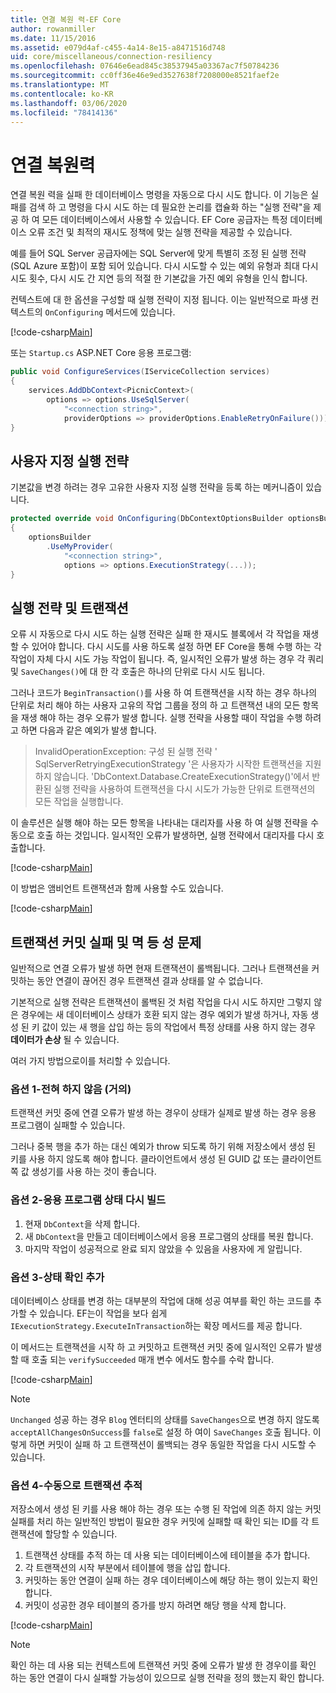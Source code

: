 ```yaml
---
title: 연결 복원 력-EF Core
author: rowanmiller
ms.date: 11/15/2016
ms.assetid: e079d4af-c455-4a14-8e15-a8471516d748
uid: core/miscellaneous/connection-resiliency
ms.openlocfilehash: 07646e6ead845c38537945a03367ac7f50784236
ms.sourcegitcommit: cc0ff36e46e9ed3527638f7208000e8521faef2e
ms.translationtype: MT
ms.contentlocale: ko-KR
ms.lasthandoff: 03/06/2020
ms.locfileid: "78414136"
---
```

# <a name="connection-resiliency"></a>연결 복원력

연결 복원 력을 실패 한 데이터베이스 명령을 자동으로 다시 시도 합니다. 이 기능은 실패를 검색 하 고 명령을 다시 시도 하는 데 필요한 논리를 캡슐화 하는 "실행 전략"을 제공 하 여 모든 데이터베이스에서 사용할 수 있습니다. EF Core 공급자는 특정 데이터베이스 오류 조건 및 최적의 재시도 정책에 맞는 실행 전략을 제공할 수 있습니다.

예를 들어 SQL Server 공급자에는 SQL Server에 맞게 특별히 조정 된 실행 전략 (SQL Azure 포함)이 포함 되어 있습니다. 다시 시도할 수 있는 예외 유형과 최대 다시 시도 횟수, 다시 시도 간 지연 등의 적절 한 기본값을 가진 예외 유형을 인식 합니다.

컨텍스트에 대 한 옵션을 구성할 때 실행 전략이 지정 됩니다. 이는 일반적으로 파생 컨텍스트의 `OnConfiguring` 메서드에 있습니다.

[!code-csharp[Main](../../../samples/core/Miscellaneous/ConnectionResiliency/Program.cs#OnConfiguring)]

또는 `Startup.cs` ASP.NET Core 응용 프로그램:

``` csharp
public void ConfigureServices(IServiceCollection services)
{
    services.AddDbContext<PicnicContext>(
        options => options.UseSqlServer(
            "<connection string>",
            providerOptions => providerOptions.EnableRetryOnFailure()));
}
```

## <a name="custom-execution-strategy"></a>사용자 지정 실행 전략

기본값을 변경 하려는 경우 고유한 사용자 지정 실행 전략을 등록 하는 메커니즘이 있습니다.

``` csharp
protected override void OnConfiguring(DbContextOptionsBuilder optionsBuilder)
{
    optionsBuilder
        .UseMyProvider(
            "<connection string>",
            options => options.ExecutionStrategy(...));
}
```

## <a name="execution-strategies-and-transactions"></a>실행 전략 및 트랜잭션

오류 시 자동으로 다시 시도 하는 실행 전략은 실패 한 재시도 블록에서 각 작업을 재생할 수 있어야 합니다. 다시 시도를 사용 하도록 설정 하면 EF Core을 통해 수행 하는 각 작업이 자체 다시 시도 가능 작업이 됩니다. 즉, 일시적인 오류가 발생 하는 경우 각 쿼리 및 `SaveChanges()`에 대 한 각 호출은 하나의 단위로 다시 시도 됩니다.

그러나 코드가 `BeginTransaction()`를 사용 하 여 트랜잭션을 시작 하는 경우 하나의 단위로 처리 해야 하는 사용자 고유의 작업 그룹을 정의 하 고 트랜잭션 내의 모든 항목을 재생 해야 하는 경우 오류가 발생 합니다. 실행 전략을 사용할 때이 작업을 수행 하려고 하면 다음과 같은 예외가 발생 합니다.

> InvalidOperationException: 구성 된 실행 전략 ' SqlServerRetryingExecutionStrategy '은 사용자가 시작한 트랜잭션을 지원 하지 않습니다. 'DbContext.Database.CreateExecutionStrategy()'에서 반환된 실행 전략을 사용하여 트랜잭션을 다시 시도가 가능한 단위로 트랜잭션의 모든 작업을 실행합니다.

이 솔루션은 실행 해야 하는 모든 항목을 나타내는 대리자를 사용 하 여 실행 전략을 수동으로 호출 하는 것입니다. 일시적인 오류가 발생하면, 실행 전략에서 대리자를 다시 호출합니다.

[!code-csharp[Main](../../../samples/core/Miscellaneous/ConnectionResiliency/Program.cs#ManualTransaction)]

이 방법은 앰비언트 트랜잭션과 함께 사용할 수도 있습니다.

[!code-csharp[Main](../../../samples/core/Miscellaneous/ConnectionResiliency/Program.cs#AmbientTransaction)]

## <a name="transaction-commit-failure-and-the-idempotency-issue"></a>트랜잭션 커밋 실패 및 멱 등 성 문제

일반적으로 연결 오류가 발생 하면 현재 트랜잭션이 롤백됩니다. 그러나 트랜잭션을 커밋하는 동안 연결이 끊어진 경우 트랜잭션 결과 상태를 알 수 없습니다. 

기본적으로 실행 전략은 트랜잭션이 롤백된 것 처럼 작업을 다시 시도 하지만 그렇지 않은 경우에는 새 데이터베이스 상태가 호환 되지 않는 경우 예외가 발생 하거나, 자동 생성 된 키 값이 있는 새 행을 삽입 하는 등의 작업에서 특정 상태를 사용 하지 않는 경우 **데이터가 손상** 될 수 있습니다.

여러 가지 방법으로이를 처리할 수 있습니다.

### <a name="option-1---do-almost-nothing"></a>옵션 1-전혀 하지 않음 (거의)

트랜잭션 커밋 중에 연결 오류가 발생 하는 경우이 상태가 실제로 발생 하는 경우 응용 프로그램이 실패할 수 있습니다.

그러나 중복 행을 추가 하는 대신 예외가 throw 되도록 하기 위해 저장소에서 생성 된 키를 사용 하지 않도록 해야 합니다. 클라이언트에서 생성 된 GUID 값 또는 클라이언트 쪽 값 생성기를 사용 하는 것이 좋습니다.

### <a name="option-2---rebuild-application-state"></a>옵션 2-응용 프로그램 상태 다시 빌드

1. 현재 `DbContext`을 삭제 합니다.
2. 새 `DbContext`을 만들고 데이터베이스에서 응용 프로그램의 상태를 복원 합니다.
3. 마지막 작업이 성공적으로 완료 되지 않았을 수 있음을 사용자에 게 알립니다.

### <a name="option-3---add-state-verification"></a>옵션 3-상태 확인 추가

데이터베이스 상태를 변경 하는 대부분의 작업에 대해 성공 여부를 확인 하는 코드를 추가할 수 있습니다. EF는이 작업을 보다 쉽게 `IExecutionStrategy.ExecuteInTransaction`하는 확장 메서드를 제공 합니다.

이 메서드는 트랜잭션을 시작 하 고 커밋하고 트랜잭션 커밋 중에 일시적인 오류가 발생할 때 호출 되는 `verifySucceeded` 매개 변수 에서도 함수를 수락 합니다.

[!code-csharp[Main](../../../samples/core/Miscellaneous/ConnectionResiliency/Program.cs#Verification)]

> [!NOTE]
> `Unchanged` 성공 하는 경우 `Blog` 엔터티의 상태를 `SaveChanges`으로 변경 하지 않도록 `acceptAllChangesOnSuccess`를 `false`로 설정 하 여이 `SaveChanges` 호출 됩니다. 이렇게 하면 커밋이 실패 하 고 트랜잭션이 롤백되는 경우 동일한 작업을 다시 시도할 수 있습니다.

### <a name="option-4---manually-track-the-transaction"></a>옵션 4-수동으로 트랜잭션 추적

저장소에서 생성 된 키를 사용 해야 하는 경우 또는 수행 된 작업에 의존 하지 않는 커밋 실패를 처리 하는 일반적인 방법이 필요한 경우 커밋에 실패할 때 확인 되는 ID를 각 트랜잭션에 할당할 수 있습니다.

1. 트랜잭션 상태를 추적 하는 데 사용 되는 데이터베이스에 테이블을 추가 합니다.
2. 각 트랜잭션의 시작 부분에서 테이블에 행을 삽입 합니다.
3. 커밋하는 동안 연결이 실패 하는 경우 데이터베이스에 해당 하는 행이 있는지 확인 합니다.
4. 커밋이 성공한 경우 테이블의 증가를 방지 하려면 해당 행을 삭제 합니다.

[!code-csharp[Main](../../../samples/core/Miscellaneous/ConnectionResiliency/Program.cs#Tracking)]

> [!NOTE]
> 확인 하는 데 사용 되는 컨텍스트에 트랜잭션 커밋 중에 오류가 발생 한 경우이를 확인 하는 동안 연결이 다시 실패할 가능성이 있으므로 실행 전략을 정의 했는지 확인 합니다.
